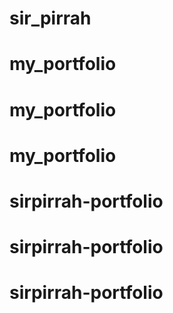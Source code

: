 # sir_pirrah
# my_portfolio
# my_portfolio
# my_portfolio
# sirpirrah-portfolio
# sirpirrah-portfolio
# sirpirrah-portfolio
